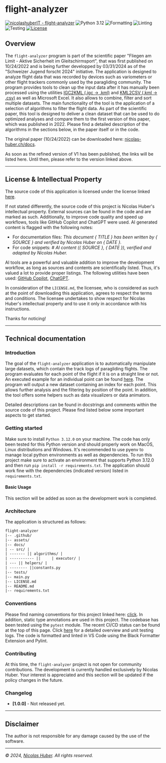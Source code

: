 # flight-analyzer
 
[![nicolashuberIT - flight-analyzer](https://img.shields.io/static/v1?label=nicolashuberIT&message=flight-analyzer&color=blue&logo=github)](https://github.com/nicolashuberIT/flight-analyzer "Go to GitHub repo")
![Python 3.12](https://img.shields.io/badge/Python-3.12.0-blue)
![Formatting](https://img.shields.io/badge/Formatting-Black-black)
![Linting](https://img.shields.io/badge/Linting-Pylint-yellow)
![Testing](https://github.com/nicolashuberIT/flight-analyzer/actions/workflows/ci.yaml/badge.svg)
[![License](https://img.shields.io/badge/License-INDIVIDUAL-blue)](#license)

## Overview

The `flight-analyzer` program is part of the scientific paper "Fliegen am Limit - Aktive Sicherheit im Gleitschirmsport", that was first published on 10/24/2022 and is being further developped by 03/31/2024 as of the "Schweizer Jugend forscht 2024" initiative. The application is designed to analyze flight data that was recorded by devices such as variometers or other flight trackers commonly used by the paragliding community. The program provides tools to clean up the input data after it has manually been processed using the utilities [IGC2KML (.igc -> .kml)](https://igc2kml.com/) and [KML2CSV (.kml -> .csv)](https://products.aspose.app/gis/conversion/kml-to-csv) as well as Microsoft Excel. It also allows to combine, filter and sort multiple datasets. The main functionality of the tool is the application of a selection of algorithms to filter the flight data. As part of the scientific paper, this tool is designed to deliver a clean dataset that can be used to do optimized analyses and compare them to the first version of this paper, which was published in 2022. Please find a detailed description of the algorithms in the sections below, in the paper itself or in the code.

The original paper (10/24/2022) can be downloaded here: [nicolas-huber.ch/docs](https://nicolas-huber.ch/docs/20221220_maturitaetsarbeit_fliegen-am-limit_public-version_nicolas-huber.pdf).

As soon as the refined version of V1 has been published, the links will be listed here. Until then, please refer to the version linked above.

---

## License & Intellectual Property

The source code of this application is licensed under the license linked [here](LICENSE.md).

If not stated differently, the source code of this project is Nicolas Huber's intellectual property. External sources can be found in the code and are marked as such. Additionally, to improve code quality and speed up workflows, tools like GitHub Copilot and ChatGPT were used. AI generated content is flagged with the following notes: 

- For documentation files: _This document { TITLE } has been written by { SOURCE } and verified by Nicolas Huber on { DATE }._
- For code snippets: _# AI content ({ SOURCE }, { DATE }), verified and adapted by Nicolas Huber._

AI tools are a powerful and valuable addition to improve the development workflow, as long as sources and contents are scientifically listed. Thus, it's valued a lot to provide proper listings. The following utilities have been used: [GitHub Copilot](https://github.com/features/copilot), [ChatGPT](https://chat.openai.com/).

In consideration of the `LICENSE.md`, the licensee, who is considered as such at the point of downloading this application, agrees to respect the terms and conditions. The licensee undertakes to show respect for Nicolas Huber's intellectual property and to use it only in accordance with his instructions.

Thanks for noticing! 

---

## Technical documentation

### Introduction

The goal of the `flight-analyzer` application is to automatically manipulate large datasets, which contain the track logs of paragliding flights. The program evaluates for each point of the flight if it is on a straight line or not. An executed example for an individual point can be found [here](https://github.com/nicolashuberIT/flight-analyzer/blob/main/src/executor/execute_angle_analyzer.ipynb). The program will output a new dataset containing an index for each point. This allows further analysis and the filtering by position of the point. In addition, the tool offers some helpers such as data visualizers or data animators. 

Detailed descriptions can be found in docstrings and comments within the source code of this project. Please find listed below some important aspects to get started. 

### Getting started

Make sure to install `Python 3.12.0` on your machine. The code has only been tested for this Python version and should properly work on MacOS, Linux distributions and Windows. It's recommended to use pyenv to manage local python environments as well as dependencies. To run this project make sure to activate an environment that supports Python 3.12.0 and then run `pip install -r requirements.txt`. The application should work fine with the dependencies (indicated version) listed in `requirements.txt`.

#### Basic Usage

This section will be added as soon as the development work is completed.

### Architecture

The application is structured as follows:

```txt
flight-analyzer
|-- .github/
|-- assets/
|-- docs/
| -- src/ |
| ------- || algorithms/ |
| ----------- ||     | executor/ |
| --- || helpers/ |
| -------- ||constants.py
|-- tests/
|-- main.py
|-- LICENSE.md
|-- README.md
|-- requirements.txt
```

### Conventions

Please find naming conventions for this project linked here: [click](/docs/docs-conventions.md). In addition, static type annotations are used in this project. The codebase has been tested using the `pytest` module. The recent CI/CD status can be found at the top of this page. Click [here](https://github.com/nicolashuberIT/flight-analyzer/actions) for a detailed overview and unit testing logs. The code is formatted and linted in VS Code using the Black Formatter Extension and Pylint.

### Contributing

At this time, the `flight-analyzer` project is not open for community contributions. The development is currently handled exclusively by Nicolas Huber. Your interest is appreciated and this section will be updated if the policy changes in the future.

### Changelog

- **[1.0.0]** - Not released yet.

---

## Disclaimer

The author is not responsible for any damage caused by the use of the software.

---

_© 2024, [Nicolas Huber](https://nicolas-huber.ch). All rights reserved._